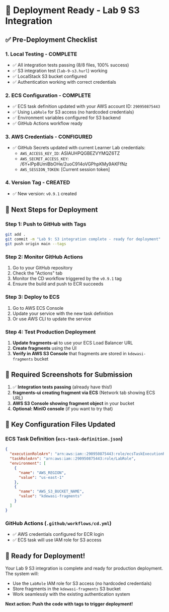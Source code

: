 # 🚀 Deployment Ready - Lab 9 S3 Integration

## ✅ **Pre-Deployment Checklist**

### **1. Local Testing - COMPLETE**

- ✅ All integration tests passing (8/8 files, 100% success)
- ✅ S3 integration test (`lab-9-s3.hurl`) working
- ✅ LocalStack S3 bucket configured
- ✅ Authentication working with correct credentials

### **2. ECS Configuration - COMPLETE**

- ✅ ECS task definition updated with your AWS account ID: `290950875443`
- ✅ Using `LabRole` for S3 access (no hardcoded credentials)
- ✅ Environment variables configured for S3 backend
- ✅ GitHub Actions workflow ready

### **3. AWS Credentials - CONFIGURED**

- ✅ GitHub Secrets updated with current Learner Lab credentials:
  - `AWS_ACCESS_KEY_ID`: ASIAUHPQGBEZVYMQZ6TZ
  - `AWS_SECRET_ACCESS_KEY`: /6Y+lPp8UmlBbOHe/2uoC914oVGPhpKMy9AKFfNz
  - `AWS_SESSION_TOKEN`: [Current session token]

### **4. Version Tag - CREATED**

- ✅ New version: `v0.9.1` created

## 🎯 **Next Steps for Deployment**

### **Step 1: Push to GitHub with Tags**

```bash
git add .
git commit -m "Lab 9: S3 integration complete - ready for deployment"
git push origin main --tags
```

### **Step 2: Monitor GitHub Actions**

1. Go to your GitHub repository
2. Check the "Actions" tab
3. Monitor the CD workflow triggered by the `v0.9.1` tag
4. Ensure the build and push to ECR succeeds

### **Step 3: Deploy to ECS**

1. Go to AWS ECS Console
2. Update your service with the new task definition
3. Or use AWS CLI to update the service

### **Step 4: Test Production Deployment**

1. **Update fragments-ui** to use your ECS Load Balancer URL
2. **Create fragments** using the UI
3. **Verify in AWS S3 Console** that fragments are stored in `kdewasi-fragments` bucket

## 📸 **Required Screenshots for Submission**

1. ✅ **Integration tests passing** (already have this!)
2. **fragments-ui creating fragment via ECS** (Network tab showing ECS URL)
3. **AWS S3 Console showing fragment object** in your bucket
4. **Optional: MinIO console** (if you want to try that)

## 🔧 **Key Configuration Files Updated**

### **ECS Task Definition** (`ecs-task-definition.json`)

```json
{
  "executionRoleArn": "arn:aws:iam::290950875443:role/ecsTaskExecutionRole",
  "taskRoleArn": "arn:aws:iam::290950875443:role/LabRole",
  "environment": [
    {
      "name": "AWS_REGION",
      "value": "us-east-1"
    },
    {
      "name": "AWS_S3_BUCKET_NAME",
      "value": "kdewasi-fragments"
    }
  ]
}
```

### **GitHub Actions** (`.github/workflows/cd.yml`)

- ✅ AWS credentials configured for ECR login
- ✅ ECS task will use IAM role for S3 access

## 🎉 **Ready for Deployment!**

Your Lab 9 S3 integration is complete and ready for production deployment. The system will:

- Use the `LabRole` IAM role for S3 access (no hardcoded credentials)
- Store fragments in the `kdewasi-fragments` S3 bucket
- Work seamlessly with the existing authentication system

**Next action: Push the code with tags to trigger deployment!**

